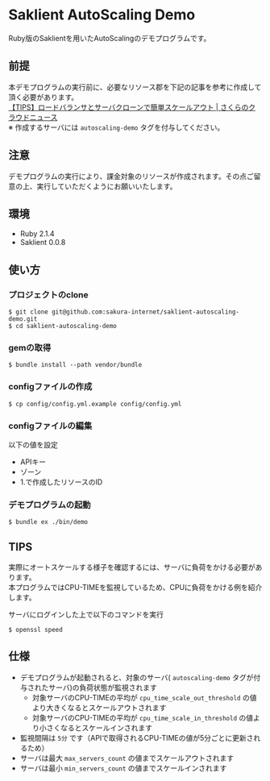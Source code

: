 Saklient AutoScaling Demo
=========================

Ruby版のSaklientを用いたAutoScalingのデモプログラムです。

## 前提
本デモプログラムの実行前に、必要なリソース郡を下記の記事を参考に作成して頂く必要があります。  
[【TIPS】ロードバランサとサーバクローンで簡単スケールアウト  |  さくらのクラウドニュース](http://cloud-news.sakura.ad.jp/2015/07/22/scale_out/)  
※ 作成するサーバには `autoscaling-demo` タグを付与してください。  

## 注意
デモプログラムの実行により、課金対象のリソースが作成されます。その点ご留意の上、実行していただくようにお願いいたします。

## 環境
- Ruby 2.1.4
- Saklient 0.0.8

## 使い方
### プロジェクトのclone
```shell
$ git clone git@github.com:sakura-internet/saklient-autoscaling-demo.git
$ cd saklient-autoscaling-demo
```

### gemの取得
```shell
$ bundle install --path vendor/bundle
```

### configファイルの作成
```shell
$ cp config/config.yml.example config/config.yml
```

### configファイルの編集
以下の値を設定
- APIキー
- ゾーン
- 1.で作成したリソースのID

### デモプログラムの起動
```shell
$ bundle ex ./bin/demo
```

## TIPS
実際にオートスケールする様子を確認するには、サーバに負荷をかける必要があります。  
本プログラムではCPU-TIMEを監視しているため、CPUに負荷をかける例を紹介します。

サーバにログインした上で以下のコマンドを実行
```shell
$ openssl speed 
```

## 仕様
- デモプログラムが起動されると、対象のサーバ( `autoscaling-demo` タグが付与されたサーバ)の負荷状態が監視されます
  - 対象サーバのCPU-TIMEの平均が `cpu_time_scale_out_threshold` の値より大きくなるとスケールアウトされます
  - 対象サーバのCPU-TIMEの平均が `cpu_time_scale_in_threshold` の値より小さくなるとスケールインされます
- 監視間隔は `5分` です（APIで取得されるCPU-TIMEの値が5分ごとに更新されるため）
- サーバは最大 `max_servers_count` の値までスケールアウトされます
- サーバは最小 `min_servers_count` の値までスケールインされます
